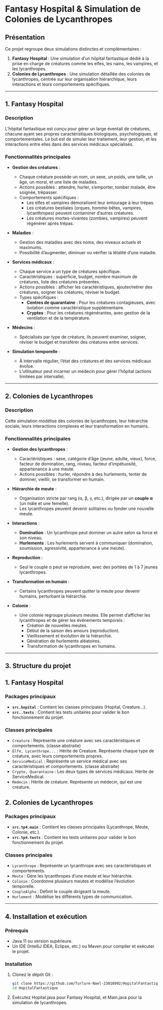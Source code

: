 # **Fantasy Hospital & Simulation de Colonies de Lycanthropes**

## **Présentation**
Ce projet regroupe deux simulations distinctes et complémentaires :

1. **Fantasy Hospital** : Une simulation d’un hôpital fantastique dédié à la prise en charge de créatures comme les elfes, les nains, les vampires, et les lycanthropes.
2. **Colonies de Lycanthropes** : Une simulation détaillée des colonies de lycanthropes, centrée sur leur organisation hiérarchique, leurs interactions et leurs comportements spécifiques.

---

## **1. Fantasy Hospital**

### **Description**
L’hôpital fantastique est conçu pour gérer un large éventail de créatures, chacune ayant ses propres caractéristiques biologiques, psychologiques, et comportementales. Le but est de simuler leur traitement, leur gestion, et les interactions entre elles dans des services médicaux spécialisés.

### **Fonctionnalités principales**
- **Gestion des créatures** :
    - Chaque créature possède un nom, un sexe, un poids, une taille, un âge, un moral, et une liste de maladies.
    - Actions possibles : attendre, hurler, s’emporter, tomber malade, être soignée, trépasser.
    - Comportements spécifiques :
        - Les elfes et vampires démoralisent leur entourage à leur trépas.
        - Les créatures bestiales (orques, homme-bêtes, vampires, lycanthropes) peuvent contaminer d’autres créatures.
        - Les créatures mortes-vivantes (zombies, vampires) peuvent régénérer après trépas.

- **Maladies** :
    - Gestion des maladies avec des noms, des niveaux actuels et maximums.
    - Possibilité d’augmenter, diminuer ou vérifier la létalité d’une maladie.

- **Services médicaux** :
    - Chaque service a un type de créatures spécifique.
    - Caractéristiques : superficie, budget, nombre maximum de créatures, liste des créatures présentes.
    - Actions possibles : afficher les caractéristiques, ajouter/retirer des créatures, soigner les créatures, réviser le budget.
    - Types spécifiques :
        - **Centres de quarantaine** : Pour les créatures contagieuses, avec isolation comme caractéristique supplémentaire.
        - **Cryptes** : Pour les créatures régénérantes, avec gestion de la ventilation et de la température.

- **Médecins** :
    - Spécialisés par type de créature, ils peuvent examiner, soigner, réviser le budget et transférer des créatures entre services.

- **Simulation temporelle** :
    - À intervalle régulier, l’état des créatures et des services médicaux évolue.
    - L’utilisateur peut incarner un médecin pour gérer l’hôpital (actions limitées par intervalle).

---

## **2. Colonies de Lycanthropes**

### **Description**
Cette simulation modélise des colonies de lycanthropes, leur hiérarchie sociale, leurs interactions complexes et leur transformation en humains.

### **Fonctionnalités principales**
- **Gestion des lycanthropes** :
    - Caractéristiques : sexe, catégorie d’âge (jeune, adulte, vieux), force, facteur de domination, rang, niveau, facteur d’impétuosité, appartenance à une meute.
    - Actions possibles : hurler, répondre à des hurlements, tenter de dominer, vieillir, se transformer en humain.

- **Hiérarchie de meute** :
    - Organisation stricte par rang (α, β, γ, etc.), dirigée par un **couple α** (un mâle et une femelle).
    - Les lycanthropes peuvent devenir solitaires ou fonder une nouvelle meute.

- **Interactions** :
    - **Domination** : Un lycanthrope peut dominer un autre selon sa force et son niveau.
    - **Hurlements** : Les hurlements servent à communiquer (domination, soumission, agressivité, appartenance à une meute).

- **Reproduction** :
    - Seul le couple α peut se reproduire, avec des portées de 1 à 7 jeunes lycanthropes.

- **Transformation en humain** :
    - Certains lycanthropes peuvent quitter la meute pour devenir humains, perturbant la hiérarchie.

- **Colonie** :
    - Une colonie regroupe plusieurs meutes. Elle permet d’afficher les lycanthropes et de gérer les événements temporels :
        - Création de nouvelles meutes.
        - Début de la saison des amours (reproduction).
        - Vieillissement et évolution de la hiérarchie.
        - Génération de hurlements aléatoires.
        - Transformation de lycanthropes en humains.

---

## **3. Structure du projet**

## **1. Fantasy Hospital**

### **Packages principaux**
- **`src.hopital`** : Contient les classes principales (Hopital, Creature...).
- **`src..tests`** : Contient les tests unitaires pour valider le bon fonctionnement du projet.

### **Classes principales**
- `Creature` : Représente une créature avec ses caractéristiques et comportements. (classe abstraite)
- `Elfe, Lycanthrope...` : Hérite de Creature. Représente chaque type de créature, avec leurs comportements propres.
- `ServiceMedical` : Représente un service médical avec ses caractéristiques et comportements. (classe abstraite)
- `Crypte, Quarantaine` : Les deux types de services médicaux. Hérite de ServiceMedical.
- `Medecin` : Hérite de créature. Représente un médecin, qui est une créature.

## **2. Colonies de Lycanthropes**

### **Packages principaux**
- **`src.tp4.main`** : Contient les classes principales (Lycanthrope, Meute, Colonie, etc.).
- **`src.tp4.tests`** : Contient les tests unitaires pour valider le bon fonctionnement du projet.

### **Classes principales**
- `Lycanthrope` : Représente un lycanthrope avec ses caractéristiques et comportements.
- `Meute` : Gère les lycanthropes d’une meute et leur hiérarchie.
- `Colonie` : Coordonne plusieurs meutes et modélise l’évolution temporelle.
- `CoupleAlpha` : Définit le couple dirigeant la meute.
- `Hurlement` : Modélise les différents types de communication.

---

## **4. Installation et exécution**

### **Prérequis**
- Java 11 ou version supérieure.
- Un IDE (IntelliJ IDEA, Eclipse, etc.) ou Maven pour compiler et exécuter le projet.

### **Installation**
1. Clonez le dépôt Git :
   ```bash
   git clone https://github.com/Turlure-Nael-23018992/HopitalFantastique.git
   cd HopitalFantastique
2. Exécutez Hopital.java pour Fantasy Hospital, et Main.java pour la simulation de lycanthropes.